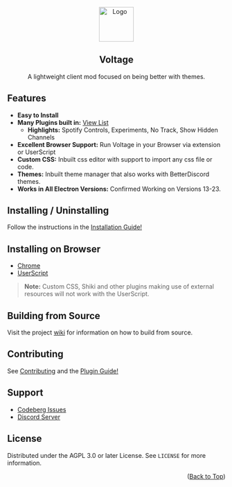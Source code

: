 <a name="readme-top"></a>

<div align="center">
  <img src="https://i.imgur.com/v7uQ2RJ.png" alt="Logo" width="80" height="80">
  <h2 align="center">Voltage</h3>
  <p align="center">A lightweight client mod focused on being better with themes.</p>
</div>

## Features

-   **Easy to Install**
-   **Many Plugins built in:** [View List](https://codeberg.org/Voltage/Voltage/wiki/Plugins-List)
    -   **Highlights:** Spotify Controls, Experiments, No Track, Show Hidden Channels
-   **Excellent Browser Support:** Run Voltage in your Browser via extension or UserScript
-   **Custom CSS:** Inbuilt css editor with support to import any css file or code.
-   **Themes:** Inbuilt theme manager that also works with BetterDiscord themes.
-   **Works in All Electron Versions:** Confirmed Working on Versions 13-23.

## Installing / Uninstalling

Follow the instructions in the [Installation Guide!](https://codeberg.org/Voltage/Voltage/wiki/Installation-Guide)

## Installing on Browser

- [Chrome](https://codeberg.org/Voltage/Voltage/releases/latest/download/Voltage-Chromium.zip)
- [UserScript](https://codeberg.org/Voltage/Voltage/releases/latest/download/Voltage.user.js)

> **Note:** Custom CSS, Shiki and other plugins making use of external resources will not work with the UserScript.

## Building from Source

Visit the project [wiki](https://codeberg.org/Voltage/Voltage/wiki) for information on how to build from source.

## Contributing

See [Contributing](https://codeberg.org/Voltage/Voltage/src/branch/main/.gitea/contributing.md) and the [Plugin Guide!](https://codeberg.org/Voltage/Voltage/wiki/Plugins-Guide)

## Support

- [Codeberg Issues](https://codeberg.org/Voltage/Voltage/issues)
- [Discord Server](https://discord.gg/xkNfGRMMgf)

## License

Distributed under the AGPL 3.0 or later License. See `LICENSE` for more information.

<p align="right">(<a href="#readme-top">Back to Top</a>)</p>
